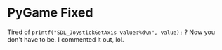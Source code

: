 PyGame Fixed
============

Tired of `printf("SDL_JoystickGetAxis value:%d\n", value);` ?
Now you don't have to be. I commented it out, lol.


